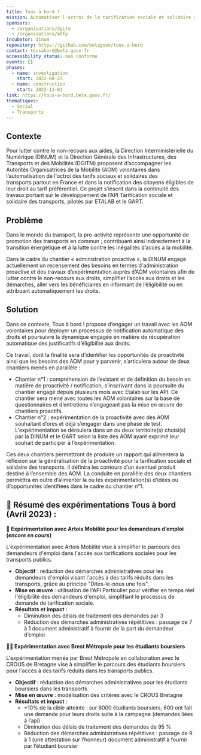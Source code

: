 ```yaml
---
title: Tous à bord !
mission: Automatiser l'octroi de la tarification sociale et solidaire des transports partout en France
sponsors:
  - /organisations/dgitm
  - /organisations/mtfp
incubator: dinum
repository: https://github.com/betagouv/tous-a-bord
contact: tousabord@beta.gouv.fr
accessibility_status: non conforme
events: []
phases:
  - name: investigation
    start: 2022-08-23
  - name: construction
    start: 2022-11-01
link: https://tous-a-bord.beta.gouv.fr/
thematiques:
  - Social
  - Transports
---
```

## Contexte

Pour lutter contre le non-recours aux aides, la Direction Interministérielle du Numérique (DINUM) et la Direction Générale des Infrastructures, des Transports et des Mobilités (DGITM) proposent d’accompagner les Autorités Organisatrices de la Mobilité (AOM) volontaires dans l’automatisation de l'octroi des tarifs sociaux et solidaires des transports partout en France et dans la notification des citoyens éligibles de leur droit au tarif préférentiel. Ce projet s’inscrit dans la continuité des travaux portant sur le développement de l’API Tarification sociale et solidaire des transports, pilotés par ETALAB et le GART.

## Problème

Dans le monde du transport, la pro-activité représente une opportunité de promotion des transports en commun ; contribuant ainsi indirectement à la transition énergétique et à la lutte contre les inégalités d’accès à la mobilité. 

Dans le cadre du chantier « administration proactive », la DINUM engage actuellement un recensement des besoins en termes d'administration proactive et des travaux d’expérimentation auprès d’AOM volontaires afin de lutter contre le non-recours aux droits, simplifier l’accès aux droits et les démarches, aller vers les bénéficiaires en informant de l’éligibilité ou en attribuant automatiquement les droits.

## Solution

Dans ce contexte, Tous à bord ! propose d’engager un travail avec les AOM volontaires pour déployer un processus de notification automatique des droits et poursuivre la dynamique engagée en matière de récupération automatique des justificatifs d’éligibilité aux droits. 

Ce travail, dont la finalité sera d’identifier les opportunités de proactivité ainsi que les besoins des AOM pour y parvenir, s’articulera autour de deux chantiers menés en parallèle : 

- Chantier n°1 : compréhension de l’existant et de définition du besoin en matière de proactivité / notification, s’inscrivant dans la poursuite du chantier engagé depuis plusieurs mois avec Etalab sur les API.  Ce chantier sera mené avec toutes les AOM volontaires sur la base de questionnaires et d’entretiens n’engageant pas la mise en œuvre de chantiers proactifs.      
- Chantier n°2 : expérimentation de la proactivité avec des AOM souhaitant d’ores et déjà s’engager dans une phase de test. L'expérimentation se déroulera dans un ou deux territoire(s) choisi(s) par la DINUM et le GART selon la liste des AOM ayant exprimé leur souhait de participer à l’expérimentation. 

Ces deux chantiers permettront de produire un rapport qui alimentera la réflexion sur la généralisation de la proactivité pour la tarification sociale et solidaire des transports. Il définira les contours d’un éventuel produit destiné à l’ensemble des AOM. La conduite en parallèle des deux chantiers permettra en outre d’alimenter la ou les expérimentation(s) d’idées ou d’opportunités identifiées dans le cadre du chantier n°1.


## 🧪 Résumé des expérimentations Tous à bord (Avril 2023) :

**💼 Expérimentation avec Artois Mobilité pour les demandeurs d’emploi (_encore en cours_)**

L'expérimentation avec Artois Mobilité vise à simplifier le parcours des demandeurs d'emploi dans l'accès aux tarifications sociales pour les transports publics.


- **Objectif** : réduction des démarches administratives pour les demandeurs d'emploi visant l'accès à des tarifs réduits dans les transports, grâce au principe "Dites-le-nous une fois".
- **Mise en œuvre** : utilisation de l'API Particulier pour vérifier en temps réel l'éligibilité des demandeurs d'emploi, simplifiant le processus de demande de tarification sociale.
- **Résultats et impact** :
    - Diminution des délais de traitement des demandes par 3
    - Réduction des démarches administratives répétitives : passage de 7 à 1 document administratif à fournir de la part du demandeur d’emploi

**🧑‍🎓 Expérimentation avec Brest Métropole pour les étudiants boursiers**

L'expérimentation menée par Brest Métropole en collaboration avec le CROUS de Bretagne vise à simplifier le parcours des étudiants boursiers pour l'accès à des tarifs réduits dans les transports publics.


- **Objectif** : réduction des démarches administratives pour les étudiants boursiers dans les transports
- **Mise en œuvre** : modélisation des critères avec le CROUS Bretagne
- **Résultats et impact** :
    - +10% de la cible atteinte : sur 6000 étudiants boursiers, 600 ont fait une demande pour leurs droits suite à la campagne (demandes liées à l’api)
    - Diminution des délais de traitement des demandes de 95 %
    - Réduction des démarches administratives répétitives : passage de 9 à 1 (une attestation sur l’honneur) document administratif à fournir par l’étudiant boursier
